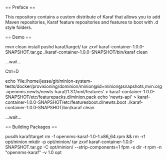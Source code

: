 == Preface ==

This repository contains a custom distribute of Karaf that allows you to
add Maven repositories, Karaf feature repositories and features to boot
with .d style folders.

== Demo ==

mvn clean install
pushd karaf/target/
tar zxvf karaf-container-1.0.0-SNAPSHOT.tar.gz
./karaf-container-1.0.0-SNAPSHOT/bin/karaf clean

...wait...

Ctrl+D

echo 'file:/home/jesse/git/minion-system-tests/docker/provisioning/dominion/minion@id=minion@snapshots,mvn:org.opennms.newts/newts-karaf/1.3.1/xml/features' > karaf-container-1.0.0-SNAPSHOT/etc/featurepacks.d/minion.pack
echo 'newts-api' > karaf-container-1.0.0-SNAPSHOT/etc/featuresboot.d/newts.boot
./karaf-container-1.0.0-SNAPSHOT/bin/karaf clean

...wait...

== Building Packages ==

pusdh karaf/target
rm -f opennms-karaf-1.0-1.x86_64.rpm && rm -rf opt/minion
mkdir -p opt/minion/
tar zxvf karaf-container-1.0.0-SNAPSHOT.tar.gz -C opt/minion/ --strip-components=1
fpm -s dir -t rpm -n "opennms-karaf" -v 1.0 opt
